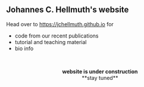 ## Johannes C. Hellmuth's website

Head over to https://jchellmuth.github.io for
- code from our recent publications
- tutorial and teaching material
- bio info
<br/>
<p align="center">
  <strong>website is under construction</strong><br/>
  **stay tuned**
</p>
